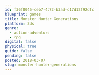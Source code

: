 ```yaml
---
id: f36f8045-ceb7-4b72-b3ad-c17d12f92dfc
blueprint: games
title: Monster Hunter Generations
platform: 3ds
genre:
  - action-adventure
  - rpg
digital: false
physical: true
guide: false
pending: false
posted: 2018-03-07
slug: monster-hunter-generations
---
```

